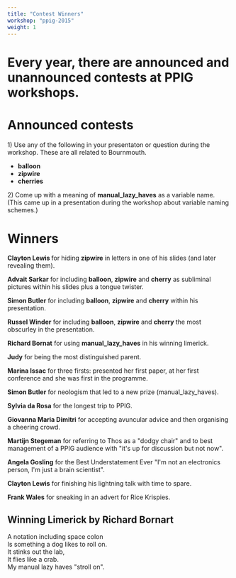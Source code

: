 ```yaml
---
title: "Contest Winners"
workshop: "ppig-2015"
weight: 1
---
```

  
  <div class="content clearfix">
    <div class="field field-name-body field-type-text-with-summary field-label-hidden"><div class="field-items"><div class="field-item even" property="content:encoded"><h1>Every year, there are announced and unannounced contests at PPIG workshops.</h1>
<h1>Announced contests</h1>
<p>1) Use any of the following in your presentaton or question during the workshop. These are all related to Bournmouth.</p>
<ul><li><strong>balloon</strong></li>
<li><strong>zipwire</strong></li>
<li><strong>cherries</strong></li>
</ul><p>2) Come up with a meaning of <strong>manual_lazy_haves</strong> as a variable name. (This came up in a presentation during the workshop about variable naming schemes.)</p>
<h1>Winners</h1>
<p><strong>Clayton Lewis </strong>for hiding <strong>zipwire</strong> in letters in one of his slides (and later revealing them).</p>
<p><strong>Advait Sarkar</strong> for including <strong>balloon</strong>, <strong>zipwire</strong> and <strong>cherry</strong> as subliminal pictures within his slides plus a tongue twister.</p>
<p><strong>Simon Butler</strong> for including <strong>balloon</strong>, <strong>zipwire</strong> and <strong>cherry</strong> within his presentation.</p>
<p><strong>Russel Winder</strong> for including <strong>balloon</strong>, <strong>zipwire</strong> and <strong>cherry</strong> the most obscurley in the presentation.</p>
<p><strong>Richard Bornat</strong> for using <strong>manual_lazy_haves</strong> in his winning limerick.</p>
<p><strong>Judy</strong> for being the most distinguished parent.</p>
<p><strong>Marina Issac</strong> for three firsts: presented her first paper, at her first conference and she was first in the programme.</p>
<p><strong>Simon Butler</strong> for neologism that led to a new prize (manual_lazy_haves).</p>
<p><strong>Sylvia da Rosa</strong> for the longest trip to PPIG.</p>
<p><strong>Giovanna Maria Dimitri</strong> for accepting avuncular advice and then organising a cheering crowd.</p>
<p><strong>Martijn Stegeman</strong> for referring to Thos as a "dodgy chair" and to best management of a PPIG audience with "it's up for discussion but not now".</p>
<p><strong>Angela Gosling</strong> for the Best Understatement Ever "I'm not an electronics person, I'm just a brain scientist".</p>
<p><strong>Clayton Lewis</strong> for finishing his lightning talk with time to spare.</p>
<p><strong>Frank Wales</strong> for sneaking in an advert for Rice Krispies.</p>
<h2>Winning Limerick by Richard Bornart</h2>
<p>A notation including space colon<br />
Is something a dog likes to roll on.<br />
It stinks out the lab,<br />
It flies like a crab.<br />
My manual lazy haves "stroll on".</p>
</div></div></div>  </div>
